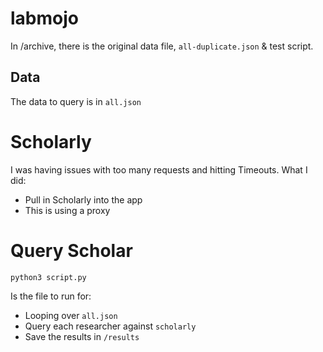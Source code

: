# labmojo

In /archive, there is the original data file, `all-duplicate.json` & test script.

## Data
The data to query is in `all.json`

# Scholarly
I was having issues with too many requests and hitting Timeouts. What I did:

* Pull in Scholarly into the app
* This is using a proxy

# Query Scholar

`python3 script.py`

Is the file to run for:
* Looping over `all.json`
* Query each researcher against `scholarly`
* Save the results in `/results`
